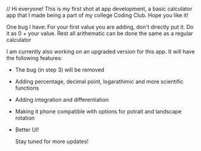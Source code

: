 // Hi everyone! This is my first shot at app development, a basic calculator app that I made being a part of my college Coding Club. Hope you like it!

One bug I have: For your first value you are adding, don't directly put it. Do it as 0 + your value. Rest all arithematic can be done the same as a regular calculator

I am currently also working on an upgraded version for this app. It will have the following features:
- The bug (in step 3) will be removed
- Adding percentage, decimal point, logarathimic and more scientific functions
- Adding integration and differentiation
- Making it phone compatible with options for potrait and landscape rotation
- Better UI!

  Stay tuned for more updates!
